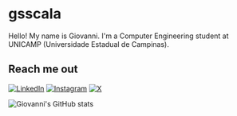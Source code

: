 # gsscala

Hello! My name is Giovanni. I'm a Computer Engineering student at UNICAMP (Universidade Estadual de Campinas).

## Reach me out

[![LinkedIn](https://img.shields.io/badge/LinkedIn-000?style=for-the-badge&logo=linkedin&logoColor=white)](https://www.linkedin.com/in/giovanni-santos-scalabrin-7b890b2b4/)
[![Instagram](https://img.shields.io/badge/-Instagram-000?style=for-the-badge&logo=instagram&logoColor=white)](https://www.instagram.com/gsscala/)
[![X](https://img.shields.io/badge/X-000?style=for-the-badge&logo=x)](https://x.com/gsscala_)

![Giovanni's GitHub stats](https://github-readme-stats.vercel.app/api?username=gsscala&show_icons=true&theme=transparent)
